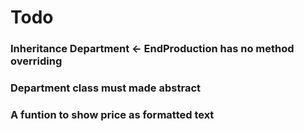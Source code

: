 # Todo

### Inheritance Department <- EndProduction has no method overriding

### Department class must made abstract

### A funtion to show price as formatted text 